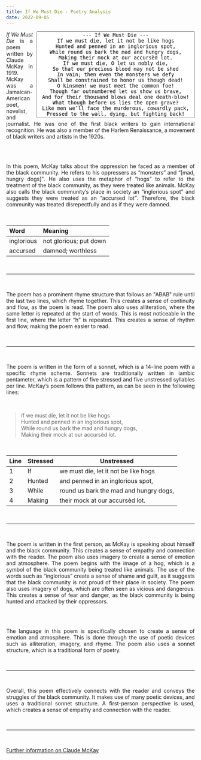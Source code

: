 ```yaml
---
title: If We Must Die - Poetry Analysis
date: 2022-09-05
---
```


<div align="right" style="float:right;padding-left:10px;">

<textarea style="resize:none;text-align:center;" rows="15" cols="50" readonly>
--- If We Must Die ---
If we must die, let it not be like hogs
Hunted and penned in an inglorious spot,
While round us bark the mad and hungry dogs,
Making their mock at our accursèd lot.
If we must die, O let us nobly die,
So that our precious blood may not be shed
In vain; then even the monsters we defy
Shall be constrained to honor us though dead!
O kinsmen! we must meet the common foe!
Though far outnumbered let us show us brave,
And for their thousand blows deal one death-blow!
What though before us lies the open grave?
Like men we’ll face the murderous, cowardly pack,
Pressed to the wall, dying, but fighting back!</textarea>

</div>

<div style="text-align:justify;text-justify:inter-word;">

<cite>If We Must Die</cite> is a poem written by Claude McKay in 1919. McKay was a Jamaican-American poet, novelist, and journalist. He was one of the first black writers to gain international recognition. He was also a member of the Harlem Renaissance, a movement of black writers and artists in the 1920s.

<br><br>

In this poem, McKay talks about the oppression he faced as a member of the black community. He refers to his oppressers as <q>monsters</q> and <q>[mad, hungry dogs]</q>. He also uses the metaphor of <q>hogs</q> to refer to the treatment of the black community, as they were treated like animals. McKay also calls the black community’s place in society an <q>inglorious spot</q> and suggests they were treated as an <q>accursed lot</q>. Therefore, the black community was treated disrepectfully and as if they were damned.

<br>

<table style="text-align:left">
	<thead>
		<tr>
			<th><strong>Word</strong></th>
			<th><strong>Meaning</strong></th>
		</tr>
	</thead>
	<tbody>
		<tr>
			<td>inglorious</td>
			<td>not glorious; put down</td>
		</tr>
		<tr>
			<td>accursed</td>
			<td>damned; worthless</td>
		</tr>
	</tbody>
</table>

<br><hr><br>

The poem has a prominent rhyme structure that follows an "ABAB" rule until the last two lines, which rhyme together. This creates a sense of continuity and flow, as the poem is read. The poem also uses alliteration, where the same letter is repeated at the start of words. This is most noticeable in the first line, where the letter <q>h</q> is repeated. This creates a sense of rhythm and flow, making the poem easier to read.

<br><hr><br>

The poem is written in the form of a sonnet, which is a 14-line poem with a specific rhyme scheme. Sonnets are traditionally written in iambic pentameter, which is a pattern of five stressed and five unstressed syllables per line. McKay’s poem follows this pattern, as can be seen in the following lines:

<br>

<blockquote>
If we must die, let it not be like hogs<br>
Hunted and penned in an inglorious spot,<br>
While round us bark the mad and hungry dogs,<br>
Making their mock at our accursèd lot.
</blockquote>

<br>

<table>
	<thead>
		<tr>
			<th><strong>Line</strong></th>
			<th><strong>Stressed</strong></th>
			<th><strong>Unstressed</strong></th>
		</tr>
	</thead>
	<tbody>
		<tr>
			<td>1</td>
			<td>If</td>
			<td>we must die, let it not be like hogs</td>
		</tr>
			<tr>
			<td>2</td>
			<td>Hunted</td>
			<td>and penned in an inglorious spot,</td>
		</tr>
			<tr>
			<td>3</td>
			<td>While</td>
			<td>round us bark the mad and hungry dogs,</td>
		</tr>
		<tr>
			<td>4</td>
			<td>Making</td>
			<td>their mock at our accursèd lot.</td>
		</tr>
	</tbody>
</table>

<br><hr><br>

The poem is written in the first person, as McKay is speaking about himself and the black community. This creates a sense of empathy and connection with the reader. The poem also uses imagery to create a sense of emotion and atmosphere. The poem begins with the image of a hog, which is a symbol of the black community being treated like animals. The use of the words such as <q>inglorious</q> create a sense of shame and guilt, as it suggests that the black community is not proud of their place in society. The poem also uses imagery of dogs, which are often seen as vicious and dangerous. This creates a sense of fear and danger, as the black community is being hunted and attacked by their oppressors.

<br><br>

The language in this poem is specifically chosen to create a sense of emotion and atmosphere. This is done through the use of poetic devices such as alliteration, imagery, and rhyme. The poem also uses a sonnet structure, which is a traditional form of poetry.

<br><hr><br>

Overall, this poem effectively connects with the reader and conveys the struggles of the black community. It makes use of many poetic devices, and uses a traditional sonnet structure. A first-person perspective is used, which creates a sense of empathy and connection with the reader.

<br><hr><br>

<a href="https://en.wikipedia.org/wiki/Claude_McKay" rel="noopener noreferrer">Further information on Claude McKay</a>

</div>
